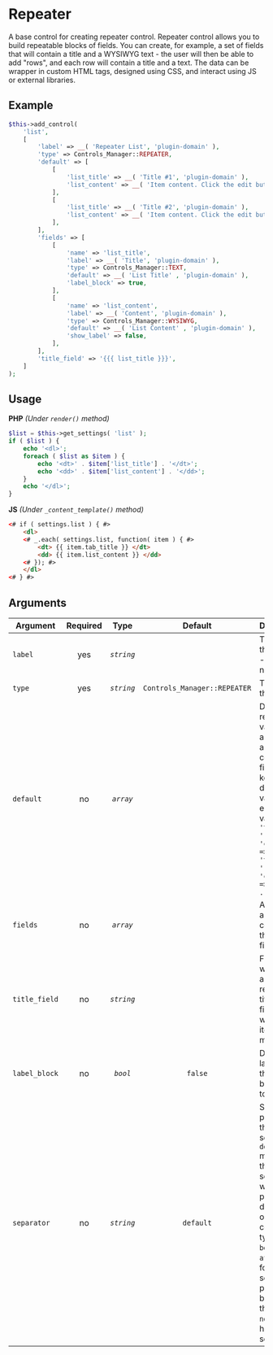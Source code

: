 # Repeater
A base control for creating repeater control. Repeater control allows you to build repeatable blocks of fields. You can create, for example, a set of fields that will contain a title and a WYSIWYG text - the user will then be able to add "rows", and each row will contain a title and a text. The data can be wrapper in custom HTML tags, designed using CSS, and interact using JS or external libraries.

## Example

```php
$this->add_control(
	'list',
	[
		'label' => __( 'Repeater List', 'plugin-domain' ),
		'type' => Controls_Manager::REPEATER,
		'default' => [
			[
				'list_title' => __( 'Title #1', 'plugin-domain' ),
				'list_content' => __( 'Item content. Click the edit button to change this text.', 'plugin-domain' ),
			],
			[
				'list_title' => __( 'Title #2', 'plugin-domain' ),
				'list_content' => __( 'Item content. Click the edit button to change this text.', 'plugin-domain' ),
			],
		],
		'fields' => [
			[
				'name' => 'list_title',
				'label' => __( 'Title', 'plugin-domain' ),
				'type' => Controls_Manager::TEXT,
				'default' => __( 'List Title' , 'plugin-domain' ),
				'label_block' => true,
			],
			[
				'name' => 'list_content',
				'label' => __( 'Content', 'plugin-domain' ),
				'type' => Controls_Manager::WYSIWYG,
				'default' => __( 'List Content' , 'plugin-domain' ),
				'show_label' => false,
			],
		],
		'title_field' => '{{{ list_title }}}',
	]
);
```

## Usage

**PHP** *(Under `render()` method)*
```php
$list = $this->get_settings( 'list' );
if ( $list ) {
	echo '<dl>';
	foreach ( $list as $item ) {
		echo '<dt>' . $item['list_title'] . '</dt>';
		echo '<dd>' . $item['list_content'] . '</dd>';
	}
	echo '</dl>';
}
```

**JS** *(Under `_content_template()` method)*
```html
<# if ( settings.list ) { #>
	<dl>
	<# _.each( settings.list, function( item ) { #>
		<dt> {{ item.tab_title }} </dt>
		<dd> {{ item.list_content }} </dd>
	<# }); #>
	</dl>
<# } #>
```

## Arguments

Argument           | Required   | Type         | Default                      | Description
------------       | :--------: | :------:     | :--------------------------: | ---------------------------------------------
`label`            | yes        | *`string`*   |                              | The label of the control - displayed next to it
`type`             | yes        | *`string`*   | `Controls_Manager::REPEATER` | The type of the control
`default`          | no         | *`array`*    |                              | Default repeater values. An array of arrays containing fields as keys and default values for each key as values: `[ [ 'title' => '', 'content' => '' ], [ 'title' => '', 'content' => '' ], ... ]`
`fields`           | no         | *`array`*    |                              | An array of arrays contaning the repeter fields.
`title_field`      | no         | *`string`*   |                              | Field that will be used as the repeater title in the fields list when the item is mnimized.
`label_block`      | no         | *`bool`*     | `false`                      | Display the label above the control by setting to true
`separator`        | no         | *`string`*   | `default`                    | Set the position of the control separator. `default` means that the separator will be posited depending on the control type. `before` or `after` will force the separator position before/after the control. `none` will hide the separator
